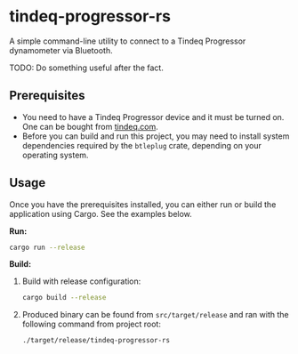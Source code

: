 # tindeq-progressor-rs

A simple command-line utility to connect to a Tindeq Progressor dynamometer via Bluetooth.

TODO: Do something useful after the fact.

## Prerequisites

- You need to have a Tindeq Progressor device and it must be turned on. One can be bought from [tindeq.com](https://tindeq.com/).
- Before you can build and run this project, you may need to install system dependencies required by the `btleplug` crate, depending on your operating system.

## Usage

Once you have the prerequisites installed, you can either run or build the application using Cargo. See the examples below.

**Run:**

```sh
cargo run --release
```

**Build:**

1. Build with release configuration:

    ```sh
    cargo build --release
    ```

2. Produced binary can be found from `src/target/release` and ran with the following command from project root:

    ```sh
    ./target/release/tindeq-progressor-rs
    ```
